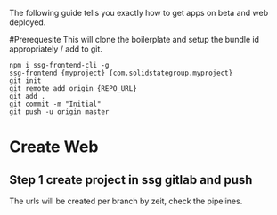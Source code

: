 The following guide tells you exactly how to get apps on beta and web deployed.

#Prerequesite
This will clone the boilerplate and setup the bundle id appropriately / add to git.

```
npm i ssg-frontend-cli -g
ssg-frontend {myproject} {com.solidstategroup.myproject}
git init
git remote add origin {REPO_URL}
git add .
git commit -m "Initial"
git push -u origin master
```

# Create Web

## Step 1 create project in ssg gitlab and push
The urls will be created per branch by zeit, check the pipelines.
